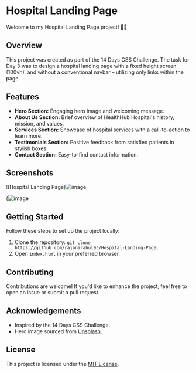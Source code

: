 # Hospital Landing Page

Welcome to my Hospital Landing Page project! 🏥✨

## Overview

This project was created as part of the 14 Days CSS Challenge. The task for Day 3 was to design a hospital landing page with a fixed height screen (100vh), and without a conventional navbar – utilizing only links within the page.

## Features

- **Hero Section:** Engaging hero image and welcoming message.
- **About Us Section:** Brief overview of HealthHub Hospital's history, mission, and values.
- **Services Section:** Showcase of hospital services with a call-to-action to learn more.
- **Testimonials Section:** Positive feedback from satisfied patients in stylish boxes.
- **Contact Section:** Easy-to-find contact information.

## Screenshots

![Hospital Landing Page]![image](https://github.com/rajanarahul93/Hospital-Landing-Page./assets/123227543/6e203fcf-a19e-459b-aa03-f426d32fe206)

(![image](https://github.com/rajanarahul93/Hospital-Landing-Page./assets/123227543/c9ab057b-00cc-4dbf-b8db-5f72cad55557)



## Getting Started

Follow these steps to set up the project locally:

1. Clone the repository: `git clone https://github.com/rajanarahul93/Hospital-Landing-Page.`
2. Open `index.html` in your preferred browser.

## Contributing

Contributions are welcome! If you'd like to enhance the project, feel free to open an issue or submit a pull request.

## Acknowledgements

- Inspired by the 14 Days CSS Challenge.
- Hero image sourced from [Unsplash](#).

## License

This project is licensed under the [MIT License](LICENSE).

